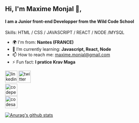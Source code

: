 ## Hi, I'm Maxime Monjal 👋,
#### I am a Junior front-end Developper from the Wild Code School

Skills: HTML / CSS / JAVASCRIPT / REACT / NODE /MYSQL 

- 🌍  I'm from: **Nantes (FRANCE)**
- 🌱 I’m currently learning: **Javascript, React, Node** 
- 📫 How to reach me: maxime.monjal@gmail.com 
- ⚡ Fun fact: **I pratice Krav Maga** 

[<img src='https://cdn.jsdelivr.net/npm/simple-icons@3.0.1/icons/linkedin.svg' alt='linkedin' height='40'>](https://www.linkedin.com/in/maximemonjal/) 
[<img src='https://cdn.jsdelivr.net/npm/simple-icons@3.0.1/icons/twitter.svg' alt='twitter' height='40'>](https://twitter.com/Maximecode)  
[<img src='https://cdn.jsdelivr.net/npm/simple-icons@3.0.1/icons/codepen.svg' alt='codepen' height='40'>](https://codepen.io/Monjal)  
[<img src='https://cdn.jsdelivr.net/npm/simple-icons@3.0.1/icons/codesandbox.svg' alt='codesandbox' height='40'>](https://codesandbox.io/u/Maxime-Monjal)  



[![Anurag's github stats](https://github-readme-stats.vercel.app/api?username=Maxime-Monjal)](https://github.com/anuraghazra/github-readme-stats)
